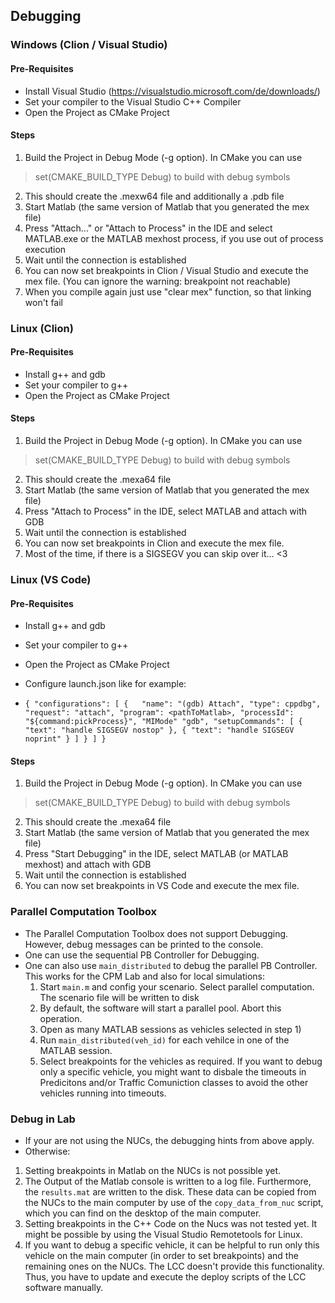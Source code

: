 ## Debugging

### Windows (Clion / Visual Studio)

#### Pre-Requisites
- Install Visual Studio (https://visualstudio.microsoft.com/de/downloads/)
- Set your compiler to the Visual Studio C++ Compiler
- Open the Project as CMake Project

#### Steps
1. Build the Project in Debug Mode (-g option). In CMake you can use
> set(CMAKE_BUILD_TYPE Debug) to build with debug symbols
2. This should create the .mexw64 file and additionally a .pdb file
3. Start Matlab (the same version of Matlab that you generated the mex file)
4. Press "Attach..." or "Attach to Process" in the IDE and select MATLAB.exe or the MATLAB mexhost process, if you use out of process execution
5. Wait until the connection is established
6. You can now set breakpoints in Clion / Visual Studio and execute the mex file. (You can ignore the warning: breakpoint not reachable)
7. When you compile again just use "clear mex" function, so that linking won't fail

### Linux (Clion)

#### Pre-Requisites
- Install g++ and gdb
- Set your compiler to g++
- Open the Project as CMake Project

#### Steps
1. Build the Project in Debug Mode (-g option). In CMake you can use
> set(CMAKE_BUILD_TYPE Debug) to build with debug symbols
2. This should create the .mexa64 file
3. Start Matlab (the same version of Matlab that you generated the mex file)
4. Press "Attach to Process" in the IDE, select MATLAB and attach with GDB
5. Wait until the connection is established
6. You can now set breakpoints in Clion and execute the mex file.
7. Most of the time, if there is a SIGSEGV you can skip over it... <3

### Linux (VS Code)

#### Pre-Requisites
- Install g++ and gdb
- Set your compiler to g++
- Open the Project as CMake Project
- Configure launch.json like for example:

- `{
    "configurations": [
    {   "name": "(gdb) Attach",
        "type": cppdbg",
        "request": "attach",
        "program": <pathToMatlab>,
        "processId": "${command:pickProcess}",
        "MIMode" "gdb",
        "setupCommands": [
            {
                "text": "handle SIGSEGV nostop"
            },
            {
                "text": "handle SIGSEGV noprint"
            }
        ]
    }
    ]
}`

#### Steps
1. Build the Project in Debug Mode (-g option). In CMake you can use
> set(CMAKE_BUILD_TYPE Debug) to build with debug symbols
2. This should create the .mexa64 file
3. Start Matlab (the same version of Matlab that you generated the mex file)
4. Press "Start Debugging" in the IDE, select MATLAB (or MATLAB mexhost) and attach with GDB
5. Wait until the connection is established
6. You can now set breakpoints in VS Code and execute the mex file.

### Parallel Computation Toolbox
 - The Parallel Computation Toolbox does not support Debugging. However, debug messages can be printed to the console.
 - One can use the sequential PB Controller for Debugging.
 - One can also use `main_distributed` to debug the parallel PB Controller. This works for the CPM Lab and also for local simulations:
    1. Start `main.m` and config your scenario. Select parallel computation. The scenario file will be written to disk
    2. By default, the software will start a parallel pool. Abort this operation.
    3. Open as many MATLAB sessions as vehicles selected in step 1)
    4. Run `main_distributed(veh_id)` for each vehilce in one of the MATLAB session.
    5. Select breakpoints for the vehicles as required. If you want to debug only a specific vehicle, you might want to disbale the timeouts in Predicitons and/or Traffic Comuniction classes to avoid the other vehicles running into timeouts.

### Debug in Lab
 - If your are not using the NUCs, the debugging hints from above apply.
 - Otherwise: 
  1. Setting breakpoints in Matlab on the NUCs is not possible yet.
  2. The Output of the Matlab console is written to a log file. Furthermore, the `results.mat` are written to the disk. These data can be copied from the NUCs to the main computer by use of the `copy_data_from_nuc` script, which you can find on the desktop of the main computer.
  3. Setting breakpoints in the C++ Code on the Nucs was not tested yet. It might be possible by using the Visual Studio Remotetools for Linux.
  4. If you want to debug a specific vehicle, it can be helpful to run only this vehicle on the main computer (in order to set breakpoints) and the remaining ones on the NUCs. The LCC doesn't provide this functionality. Thus, you have to update and execute the deploy scripts of the LCC software manually.
